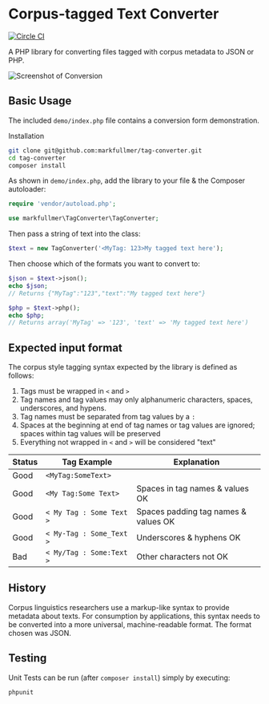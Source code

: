 # Corpus-tagged Text Converter

[![Circle CI](https://circleci.com/gh/markfullmer/tag-converter.svg?style=shield)](https://circleci.com/gh/markfullmer/tag-converter)

A PHP library for converting files tagged with corpus metadata to JSON or PHP.

![Screenshot of Conversion](https://raw.githubusercontent.com/markfullmer/tag-converter/master/demo/tagging-example.png)

## Basic Usage
The included `demo/index.php` file contains a conversion form demonstration.

Installation
```bash
git clone git@github.com:markfullmer/tag-converter.git
cd tag-converter
composer install
```
As shown in `demo/index.php`, add the library to your file & the Composer autoloader:

```php
require 'vendor/autoload.php';

use markfullmer\TagConverter\TagConverter;
```

Then pass a string of text into the class:
```php
$text = new TagConverter('<MyTag: 123>My tagged text here');
```

Then choose which of the formats you want to convert to:
```php
$json = $text->json();
echo $json;
// Returns {"MyTag":"123","text":"My tagged text here"}

$php = $text->php();
echo $php;
// Returns array('MyTag' => '123', 'text' => 'My tagged text here')
```

## Expected input format
The corpus style tagging syntax expected by the library is defined as follows:
1. Tags must be wrapped in ```<``` and ```>```
2. Tag names and tag values may only alphanumeric characters, spaces,
underscores, and hypens.
3. Tag names must be separated from tag values by a ```:```
4. Spaces at the beginning at end of tag names or tag values are ignored;
spaces within tag values will be preserved
5. Everything not wrapped in ```<``` and ```>``` will be considered "text"

| Status | Tag Example | Explanation
| --- | --- | --- |
| Good | ```<MyTag:SomeText>``` | |
| Good | ```<My Tag:Some Text>``` | Spaces in tag names & values OK |
| Good | ```< My Tag : Some Text >``` | Spaces padding tag names & values OK|
| Good | ```< My-Tag : Some_Text >``` | Underscores & hyphens OK|
| Bad | ```< My/Tag : Some:Text >``` | Other characters not OK|

## History

Corpus linguistics researchers use a markup-like syntax to provide metadata
about texts. For consumption by applications, this syntax needs to be converted
into a more universal, machine-readable format. The format chosen was JSON.

## Testing
Unit Tests can be run (after ```composer install```) simply by executing:
```bash
phpunit
```
